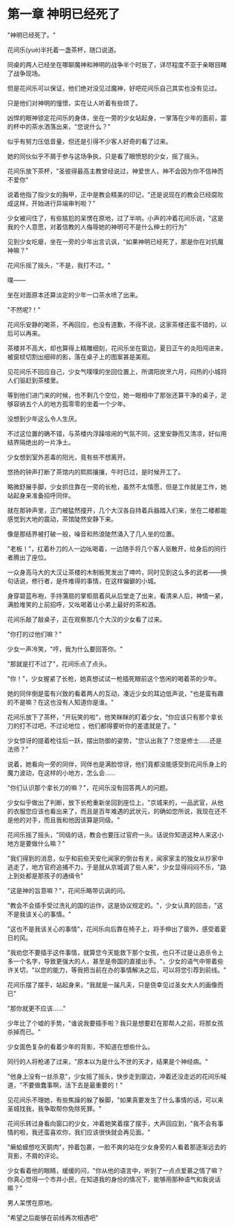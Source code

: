 # 第一章 神明已经死了

"神明已经死了。"

花间乐(yuè)半托着一盏茶杯，随口说道。

同桌的两人已经坐在哪聊魔神和神明的战争半个时辰了，详尽程度不亚于亲眼目睹了战争现场。

但是花间乐可以保证，他们绝对没见过魔神，好吧花间乐自己其实也没有见过。

只是他们对神明的憧憬，实在让人听着有些烦了。

凶悍的眼神锁定花间乐的身体，坐在一旁的少女站起身，一掌落在少年的面前，震的杯中的茶水洒落出来，"您说什么？"

似乎有努力压低音量，但还是引得不少客人好奇的看了过来。

她的同伙似乎不屑于参与这场争执，只是看了眼愤怒的少女，摇了摇头。

花间乐放下茶杯，"圣彼得最高主教曾经说过，神爱世人，神不会因为你不信神而不爱你"

说着他指了指少女的胸甲，正中是教会精美的印记，"还是说现在的教会已经腐败成这样，开始进行异端审判啦？"

少女被问住了，有些尴尬的呆愣在原地，过了半响，小声的冲着花间乐说，"这是我的个人意愿，对着信教的人侮辱她的神明可不是什么绅士的行为"

见到少女吃瘪，坐在一旁的少年出言讥讽，"如果神明已经死了，那是你在对抗魔神嘛？"

花间乐摇了摇头，"不是，我打不过。"

噗——

坐在对面原本还算淡定的少年一口茶水喷了出来。

"不然呢?！"

花间乐安静的喝茶，不再回应，也没有道歉，不得不说，这家茶楼还蛮不错的，以后可以再来。

茶楼并不高大，却也算得上精雕细刻，花间乐坐在窗边，夏日正午的炎阳闯进来，被窗棂切割出细碎的影，落在桌子上的图案甚是美观。

见花间乐不回应自己，少女气噗噗的坐回位置上，所谓阳炭烹六月，闷热的小城将人们驱赶到茶楼里。

等到他们进门来的时候，也不剩几个空位，她一眼相中了那张还算干净的桌子，足够容纳五个人的地方孤零零的坐着一个少年。

没想到少年这么令人生厌。

不过这位置的确不错，与茶楼内浮躁喧闹的气氛不同，这里安静而又清凉，好似用结界隔绝出的一片净土。

少女想到室外恶毒的阳光，竟有些不想离开。

悠扬的钟声打断了茶馆内的熙熙攘攘，午时已过，是时候开工了。

略微舒展手脚，少女抓住靠在一旁的长枪，虽然不太情愿，但是工作就是工作，她站起身来准备招呼同伴。

就在那钟声里，正门被猛然撞开，几个大汉各自持着兵器踏入们来，坐在二楼都能感觉到大地的震动，茶馆陡然安静下来。

像是那结界被打破一般，噪音和热浪陡然涌入了几人坐的位置。

"老板！"，扛着朴刀的人一边吆喝着，一边随手将几个客人驱散开，给身后的同行者腾出了座位。

一众身高马大的大汉让茶楼的木制板凳发出了呻吟，同时见到这么多的武者——换句话说，修行者，是件难得的事情，在这样偏僻的小城。

身穿碧蓝布袍，手持蒲扇的掌柜扇着风从后堂走了出来，看清来人后，神情一紧，满脸堆笑的上前招呼，又吆喝着让小弟上最好的茶和酒。

花间乐敲了敲桌子，正在观察那几个大汉的少女看了过来。

"你打的过他们嘛？"

少女一声冷笑，"哼，我为什么要回答你。"

"那就是打不过了"，花间乐点了点头。

"你！"，少女握紧了长枪，她真想试试一枪插死眼前这个悠闲的喝着茶的少年。

她的同伴倒是蛮有兴致的看着两人的互动，凑近少女的耳边低声说，"也是蛮有趣的不是嘛？在这也没有人知道你是谁。"

花间乐放下了茶杯，"开玩笑的啦"，他笑眯眯的盯着少女，"你应该只有那个拿长刀的打不过吧，不过论地位 ，他们都得要听你的差遣就是了。"

少女惊讶的提着枪往后一跃，摆出防御的姿势，"您认出我了？您是修士……还是法师？"

说着，她看向一旁的同伴，同伴也是满脸惊讶，他们竟都没能感受到花间乐身上的魔力波动，在这样的小地方，怎么会……

"你们认识那个拿长刀的嘛？"，花间乐没有回答两人的问题。

少女似乎做出了判断，放下长枪重新坐回到座位上，"京城来的，一品武官，从他的衣服您应该也看出来了，而且是百年难遇的武状元，的确如您所说，我现在还不是他的对手，而且我和他因该算是同级。"

花间乐摇了摇头，"同级的话，教会也要压过官府一头。话说你知道这种人来这小地方是要做什么嘛？"

"我们得到的消息，似乎和前些天安化闻家的倒台有关，闻家家主的独女从抄家中逃走了，地方官府追捕不力，于是就从京城调了些人来"，少女显得闷闷不乐，"路上到处都是那孩子的通缉令"

"这是神的旨意嘛？"，花间乐略带讥讽的问。

"教会不会插手受过洗礼的国的运作，这是协议规定的。"，少女认真的回击，"这不是我该关心的事情。"

"这也不是我该关心的事情"，花间乐向后靠在椅子上，将手伸出了窗外，感受着夏日的风。

"我劝您不要插手这件事情，就算您今天能救下那个女孩，也只不过是让追杀令上多一个名字，导致更强大的人，甚至是帝国的直接出手。"，少女的语气中带着些许关切，"以您的能力，等我把当前在办的事情解决之后，可以将您引荐到前线。"

花间乐摆了摆手，站起身来，"我就是一届凡夫，只是侥幸见过圣女大人的画像而已"

"那你就更不应该……"

少年比了个嘘的手势，"谁说我要插手啦？我只是想要赶在那帮人之前，将那女孩杀掉而已。"

少女面色复杂的看着少年的背影，不知道在想些什么。

同行的人将枪递了过来，"原本以为是什么不世的天才，结果是个神经病。"

"他身上没有一丝杀意"，少女摇了摇头，快步走到窗边，冲着还没走远的花间乐喊道，"不要做蠢事啊，活下去是最重要的！"

见花间乐不理她，有些焦躁的躲了躲脚，"如果真要发生了什么事情的话，可以来圣城找我，我争取帮你免除死罪。"

花间乐转过身看向窗口的少女，冲着她笑着摆了摆手，大声回应到，"我不会有事情的啦，我还蛮喜欢你，我们应该很快就会再见面。"

"癞蛤蟆想吃天鹅肉"，拎着包裹，一脸不爽的站在少女身旁的人看着那逐渐远去的背影，不屑的评论。

少女看着他的眼睛，缓缓的问，"你从他的语言中，听到了一点点爱慕之情了嘛？你真心觉得一个市井小民，在知道我的身份的情况下，能够用那种语气和我说话嘛？"

男人呆愣在原地。

"希望之后能够在前线再次相遇吧"